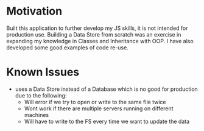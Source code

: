 
# Motivation 
Built this application to further develop my JS skills, it is not intended for production use. Building a Data Store from scratch was an exercise in expanding my knowledge in Classes and Inheritance with OOP. I  have also developed some good examples of code re-use. 


# Known Issues
- uses a Data Store instead of a Database which is no good for production due to the following:
    - Will error if we try to open or write to the same file twice
    - Wont work if there are multiple servers running on different machines
    - Will have to write to the FS every time we want to update the data